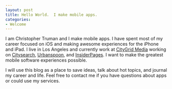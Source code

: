 ```yaml
---
layout: post
title: Hello World.  I make mobile apps.
categories:
- Welcome
---
```


I am Christopher Truman and I make mobile apps.  I have spent most of my career focused on iOS and making awesome experiences for the iPhone and iPad.  I live in Los Angeles and currently work at [CityGrid Media](http://citygrid.com) working on [Citysearch](http://citysearch.com), [Urbanspoon](http://urbanspoon.com), and [InsiderPages](http://insiderpages.com).  I want to make the greatest mobile software experiences possible.

I will use this blog as a place to save ideas, talk about hot topics, and journal my career and life.  Feel free to contact me if you have questions about apps or could use my services.